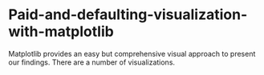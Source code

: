# Paid-and-defaulting-visualization-with-matplotlib
Matplotlib provides an easy but comprehensive visual approach to present our findings. There are a number of visualizations.

